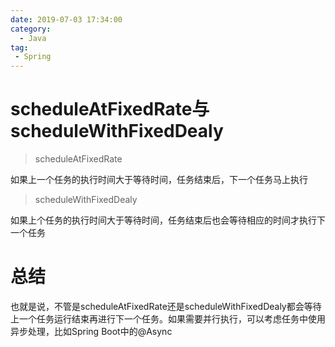 ```yaml
---
date: 2019-07-03 17:34:00
category:
  - Java
tag:
 - Spring
---
```


# scheduleAtFixedRate与scheduleWithFixedDealy

> scheduleAtFixedRate

如果上一个任务的执行时间大于等待时间，任务结束后，下一个任务马上执行

> scheduleWithFixedDealy

如果上个任务的执行时间大于等待时间，任务结束后也会等待相应的时间才执行下一个任务

# 总结

也就是说，不管是scheduleAtFixedRate还是scheduleWithFixedDealy都会等待上一个任务运行结束再进行下一个任务。如果需要并行执行，可以考虑任务中使用异步处理，比如Spring Boot中的@Async